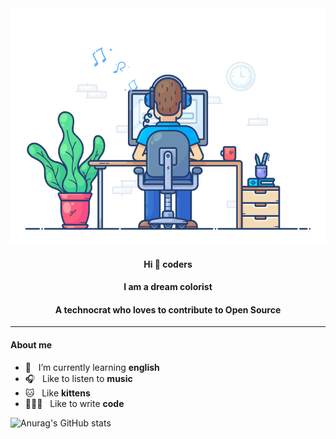 <div align="center" width="100%">
  <img src="https://github.com/songjianet/songjianet/blob/main/images/working.gif" width="550" />
  
  #### Hi 👋 coders
  #### I am a dream colorist
  #### A technocrat who loves to contribute to Open Source
</div>

---

#### About me

- 📖 &nbsp;&nbsp;I’m currently learning **english**
- 🎧 &nbsp;&nbsp;Like to listen to **music**
- 🐱 &nbsp;&nbsp;Like **kittens**
- 🧑🏻‍💻 &nbsp;&nbsp;Like to write **code**
<!-- 📝 &nbsp;&nbsp;See my [**Curriculum Vitae**](https://) to get more info.-->







![Anurag's GitHub stats](https://github-readme-stats.vercel.app/api?username=songjianet&show_icons=true&theme=vue&show_owner=false)
